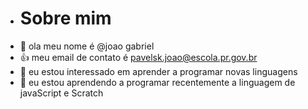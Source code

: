 - # Sobre mim
- 👋 ola meu nome é @joao gabriel
- 👍 meu email de contato é pavelsk.joao@escola.pr.gov.br
- 👀 eu estou interessado em aprender a programar novas linguagens
- 🌱 eu estou aprendendo a programar recentemente a linguagem de javaScript e Scratch



